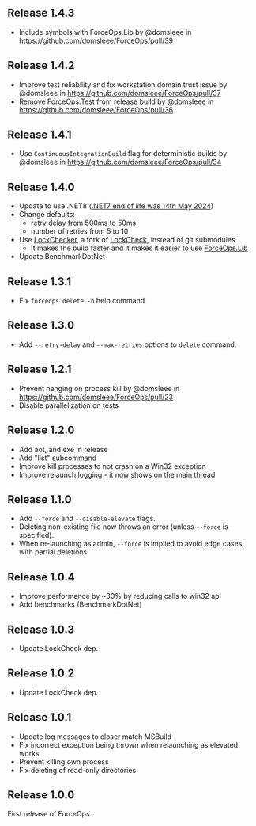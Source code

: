 ## Release 1.4.3
* Include symbols with ForceOps.Lib by @domsleee in https://github.com/domsleee/ForceOps/pull/39

## Release 1.4.2
* Improve test reliability and fix workstation domain trust issue by @domsleee in https://github.com/domsleee/ForceOps/pull/37
* Remove ForceOps.Test from release build by @domsleee in https://github.com/domsleee/ForceOps/pull/36

## Release 1.4.1
* Use `ContinuousIntegrationBuild` flag for deterministic builds by @domsleee in https://github.com/domsleee/ForceOps/pull/34

## Release 1.4.0
* Update to use .NET8 ([.NET7 end of life was 14th May 2024](https://learn.microsoft.com/en-us/lifecycle/products/microsoft-net-and-net-core))
* Change defaults:
   *  retry delay from 500ms to 50ms
   * number of retries from 5 to 10
* Use [LockChecker](https://www.nuget.org/packages/lockchecker), a fork of [LockCheck](https://github.com/cklutz/LockCheck), instead of git submodules
   * It makes the build faster and it makes it easier to use [ForceOps.Lib](https://www.nuget.org/packages/ForceOps.Lib)
* Update BenchmarkDotNet

## Release 1.3.1
* Fix `forceops delete -h` help command

## Release 1.3.0
* Add `--retry-delay` and `--max-retries` options to `delete` command.

## Release 1.2.1
* Prevent hanging on process kill by @domsleee in https://github.com/domsleee/ForceOps/pull/23
* Disable parallelization on tests

## Release 1.2.0
* Add aot, and exe in release
* Add "list" subcommand
* Improve kill processes to not crash on a Win32 exception
* Improve relaunch logging - it now shows on the main thread

## Release 1.1.0
* Add `--force` and `--disable-elevate` flags.
* Deleting non-existing file now throws an error (unless `--force` is specified).
* When re-launching as admin, `--force` is implied to avoid edge cases with partial deletions.

## Release 1.0.4
* Improve performance by ~30% by reducing calls to win32 api
* Add benchmarks (BenchmarkDotNet)

## Release 1.0.3
* Update LockCheck dep.

## Release 1.0.2

* Update LockCheck dep.

## Release 1.0.1

* Update log messages to closer match MSBuild
* Fix incorrect exception being thrown when relaunching as elevated works
* Prevent killing own process
* Fix deleting of read-only directories

## Release 1.0.0

First release of ForceOps.
